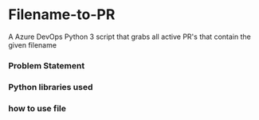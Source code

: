 # Filename-to-PR
A Azure DevOps Python 3 script that grabs all active PR's that contain the given filename

### Problem Statement

### Python libraries used


### how to use file
